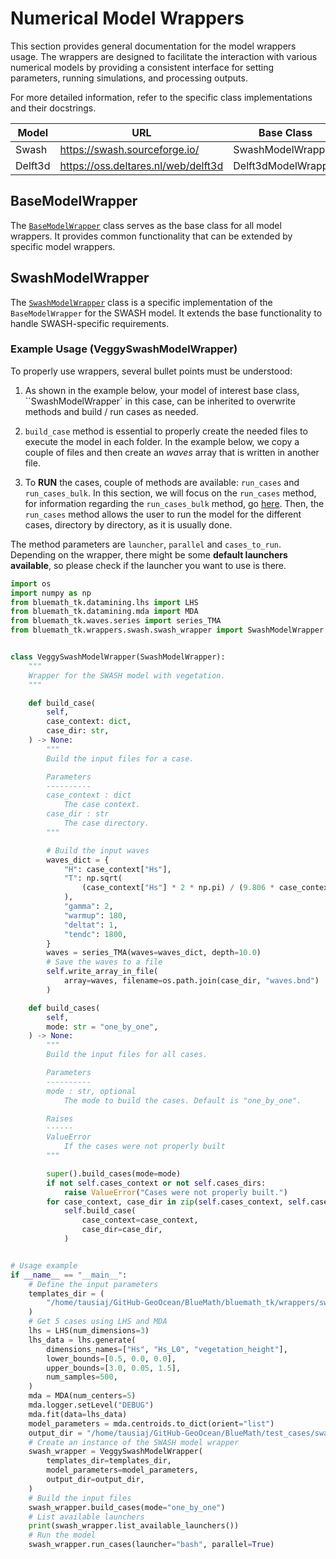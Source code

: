 # Numerical Model Wrappers

This section provides general documentation for the model wrappers usage. The wrappers are designed to facilitate the interaction with various numerical models by providing a consistent interface for setting parameters, running simulations, and processing outputs.

For more detailed information, refer to the specific class implementations and their docstrings.

| Model   | URL                                 | Base Class          | Documentation                            | Owner              |
| ------- | ----------------------------------- | ------------------- | ---------------------------------------- | ------------------ |
| Swash   | https://swash.sourceforge.io/       | SwashModelWrapper   | [swash_wrapper.md](swash_wrapper.md)     | ricondoa@unican.es |
| Delft3d | https://oss.deltares.nl/web/delft3d | Delft3dModelWrapper | [delft3d_wrapper.md](delft3d_wrapper.md) | faugeree@unican.es |

## BaseModelWrapper

The [`BaseModelWrapper`](base_wrapper.md) class serves as the base class for all model wrappers. It provides common functionality that can be extended by specific model wrappers.

## SwashModelWrapper

The [`SwashModelWrapper`](swash_wrapper.md) class is a specific implementation of the `BaseModelWrapper` for the SWASH model. It extends the base functionality to handle SWASH-specific requirements.

### Example Usage (VeggySwashModelWrapper)

To properly use wrappers, several bullet points must be understood:

1. As shown in the example below, your model of interest base class, ``SwashModelWrapper` in this case, can be inherited to overwrite methods and build / run cases as needed.

2. `build_case` method is essential to properly create the needed files to execute the model in each folder. In the example below, we copy a couple of files and then create an *waves* array that is written in another file.

3. To **RUN** the cases, couple of methods are available: `run_cases` and `run_cases_bulk`. In this section, we will focus on the `run_cases` method, for information regarding the `run_cases_bulk` method, go [here](https://hungry-shrimp-0cf.notion.site/Running-numerical-models-in-GeoOcean-cluster-182b51e03c48806d9aacefd36b7785a8).
Then, the `run_cases` method allows the user to run the model for the different cases, directory by directory, as it is usually done.

The method parameters are `launcher`, `parallel` and `cases_to_run`. Depending on the wrapper, there might be some **default launchers available**, so please check if the launcher you want to use is there.

```python
import os
import numpy as np
from bluemath_tk.datamining.lhs import LHS
from bluemath_tk.datamining.mda import MDA
from bluemath_tk.waves.series import series_TMA
from bluemath_tk.wrappers.swash.swash_wrapper import SwashModelWrapper


class VeggySwashModelWrapper(SwashModelWrapper):
    """
    Wrapper for the SWASH model with vegetation.
    """

    def build_case(
        self,
        case_context: dict,
        case_dir: str,
    ) -> None:
        """
        Build the input files for a case.

        Parameters
        ----------
        case_context : dict
            The case context.
        case_dir : str
            The case directory.
        """

        # Build the input waves
        waves_dict = {
            "H": case_context["Hs"],
            "T": np.sqrt(
                (case_context["Hs"] * 2 * np.pi) / (9.806 * case_context["Hs_L0"])
            ),
            "gamma": 2,
            "warmup": 180,
            "deltat": 1,
            "tendc": 1800,
        }
        waves = series_TMA(waves=waves_dict, depth=10.0)
        # Save the waves to a file
        self.write_array_in_file(
            array=waves, filename=os.path.join(case_dir, "waves.bnd")
        )

    def build_cases(
        self,
        mode: str = "one_by_one",
    ) -> None:
        """
        Build the input files for all cases.

        Parameters
        ----------
        mode : str, optional
            The mode to build the cases. Default is "one_by_one".

        Raises
        ------
        ValueError
            If the cases were not properly built
        """

        super().build_cases(mode=mode)
        if not self.cases_context or not self.cases_dirs:
            raise ValueError("Cases were not properly built.")
        for case_context, case_dir in zip(self.cases_context, self.cases_dirs):
            self.build_case(
                case_context=case_context,
                case_dir=case_dir,
            )


# Usage example
if __name__ == "__main__":
    # Define the input parameters
    templates_dir = (
        "/home/tausiaj/GitHub-GeoOcean/BlueMath/bluemath_tk/wrappers/swash/templates/"
    )
    # Get 5 cases using LHS and MDA
    lhs = LHS(num_dimensions=3)
    lhs_data = lhs.generate(
        dimensions_names=["Hs", "Hs_L0", "vegetation_height"],
        lower_bounds=[0.5, 0.0, 0.0],
        upper_bounds=[3.0, 0.05, 1.5],
        num_samples=500,
    )
    mda = MDA(num_centers=5)
    mda.logger.setLevel("DEBUG")
    mda.fit(data=lhs_data)
    model_parameters = mda.centroids.to_dict(orient="list")
    output_dir = "/home/tausiaj/GitHub-GeoOcean/BlueMath/test_cases/swash/"
    # Create an instance of the SWASH model wrapper
    swash_wrapper = VeggySwashModelWrapper(
        templates_dir=templates_dir,
        model_parameters=model_parameters,
        output_dir=output_dir,
    )
    # Build the input files
    swash_wrapper.build_cases(mode="one_by_one")
    # List available launchers
    print(swash_wrapper.list_available_launchers())
    # Run the model
    swash_wrapper.run_cases(launcher="bash", parallel=True)
```
